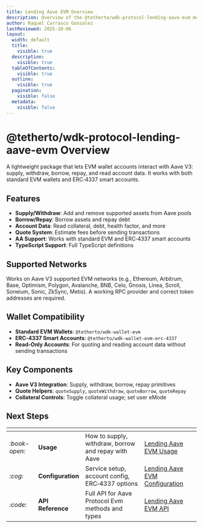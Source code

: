 ```yaml
---
title: Lending Aave EVM Overview
description: Overview of the @tetherto/wdk-protocol-lending-aave-evm module
author: Raquel Carrasco Gonzalez
lastReviewed: 2025-10-06
layout:
  width: default
  title:
    visible: true
  description:
    visible: true
  tableOfContents:
    visible: true
  outline:
    visible: true
  pagination:
    visible: false
  metadata:
    visible: false
---
```


# @tetherto/wdk-protocol-lending-aave-evm Overview

A lightweight package that lets EVM wallet accounts interact with Aave V3: supply, withdraw, borrow, repay, and read account data. It works with both standard EVM wallets and ERC‑4337 smart accounts.

## Features

- **Supply/Withdraw**: Add and remove supported assets from Aave pools
- **Borrow/Repay**: Borrow assets and repay debt
- **Account Data**: Read collateral, debt, health factor, and more
- **Quote System**: Estimate fees before sending transactions
- **AA Support**: Works with standard EVM and ERC‑4337 smart accounts
- **TypeScript Support**: Full TypeScript definitions

## Supported Networks

Works on Aave V3 supported EVM networks (e.g., Ethereum, Arbitrum, Base, Optimism, Polygon, Avalanche, BNB, Celo, Gnosis, Linea, Scroll, Soneium, Sonic, ZkSync, Metis). A working RPC provider and correct token addresses are required.

## Wallet Compatibility

- **Standard EVM Wallets**: `@tetherto/wdk-wallet-evm`
- **ERC‑4337 Smart Accounts**: `@tetherto/wdk-wallet-evm-erc-4337`
- **Read‑Only Accounts**: For quoting and reading account data without sending transactions

## Key Components

- **Aave V3 Integration**: Supply, withdraw, borrow, repay primitives
- **Quote Helpers**: `quoteSupply`, `quoteWithdraw`, `quoteBorrow`, `quoteRepay`
- **Collateral Controls**: Toggle collateral usage; set user eMode

## Next Steps

<table data-card-size="large" data-view="cards">
  <thead>
    <tr>
      <th></th>
      <th></th>
      <th></th>
      <th data-hidden data-card-target data-type="content-ref"></th>
    </tr>
  </thead>
  <tbody>
    <tr>
      <td>
        <i class="fa-book-open">:book-open:</i>
      </td>
      <td>
        <strong>Usage</strong>
      </td>
      <td>How to supply, withdraw, borrow and repay with Aave</td>
      <td>
        <a href="./usage.md">Lending Aave EVM Usage</a>
      </td>
    </tr>
    <tr>
      <td>
        <i class="fa-cog">:cog:</i>
      </td>
      <td>
        <strong>Configuration</strong>
      </td>
      <td>Service setup, account config, ERC‑4337 options</td>
      <td>
        <a href="./configuration.md">Lending Aave EVM Configuration</a>
      </td>
    </tr>
    <tr>
      <td>
        <i class="fa-code">:code:</i>
      </td>
      <td>
        <strong>API Reference</strong>
      </td>
      <td>Full API for Aave Protocol Evm methods and types</td>
      <td>
        <a href="./api-reference.md">Lending Aave EVM API</a>
      </td>
    </tr>
  </tbody>
</table>
